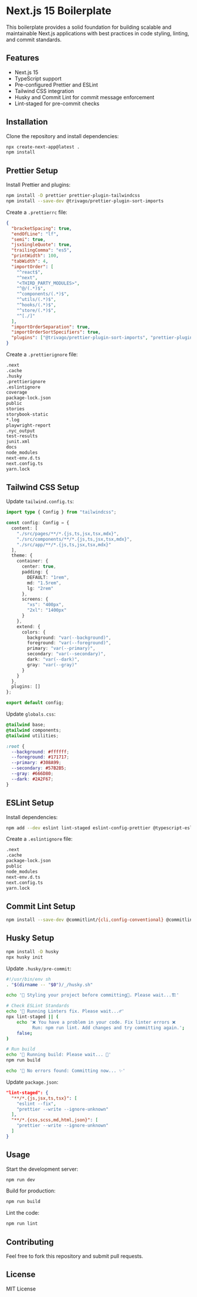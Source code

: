 # Next.js 15 Boilerplate

This boilerplate provides a solid foundation for building scalable and maintainable Next.js applications with best practices in code styling, linting, and commit standards.

## Features
- Next.js 15
- TypeScript support
- Pre-configured Prettier and ESLint
- Tailwind CSS integration
- Husky and Commit Lint for commit message enforcement
- Lint-staged for pre-commit checks

## Installation

Clone the repository and install dependencies:

```sh
npx create-next-app@latest .
npm install
```

## Prettier Setup

Install Prettier and plugins:

```sh
npm install -D prettier prettier-plugin-tailwindcss
npm install --save-dev @trivago/prettier-plugin-sort-imports
```

Create a `.prettierrc` file:

```json
{
  "bracketSpacing": true,
  "endOfLine": "lf",
  "semi": true,
  "jsxSingleQuote": true,
  "trailingComma": "es5",
  "printWidth": 100,
  "tabWidth": 4,
  "importOrder": [
    "^react$",
    "^next",
    "<THIRD_PARTY_MODULES>",
    "^@/(.*)$",
    "^components/(.*)$",
    "^utils/(.*)$",
    "^hooks/(.*)$",
    "^store/(.*)$",
    "^[./]"
  ],
  "importOrderSeparation": true,
  "importOrderSortSpecifiers": true,
  "plugins": ["@trivago/prettier-plugin-sort-imports", "prettier-plugin-tailwindcss"]
}
```

Create a `.prettierignore` file:

```sh
.next
.cache
.husky
.prettierignore
.eslintignore
coverage
package-lock.json
public
stories
storybook-static
*.log
playwright-report
.nyc_output
test-results
junit.xml
docs
node_modules
next-env.d.ts
next.config.ts
yarn.lock
```

## Tailwind CSS Setup

Update `tailwind.config.ts`:

```ts
import type { Config } from "tailwindcss";

const config: Config = {
  content: [
    "./src/pages/**/*.{js,ts,jsx,tsx,mdx}",
    "./src/components/**/*.{js,ts,jsx,tsx,mdx}",
    "./src/app/**/*.{js,ts,jsx,tsx,mdx}"
  ],
  theme: {
    container: {
      center: true,
      padding: {
        DEFAULT: "1rem",
        md: "1.5rem",
        lg: "2rem"
      },
      screens: {
        "xs": "400px",
        "2xl": "1400px"
      }
    },
    extend: {
      colors: {
        background: "var(--background)",
        foreground: "var(--foreground)",
        primary: "var(--primary)",
        secondary: "var(--secondary)",
        dark: "var(--dark)",
        gray: "var(--gray)"
      }
    }
  },
  plugins: []
};

export default config;
```

Update `globals.css`:

```css
@tailwind base;
@tailwind components;
@tailwind utilities;

:root {
  --background: #ffffff;
  --foreground: #171717;
  --primary: #308A99;
  --secondary: #57B2B5;
  --gray: #666D80;
  --dark: #2A2F67;
}
```

## ESLint Setup

Install dependencies:

```sh
npm add --dev eslint lint-staged eslint-config-prettier @typescript-eslint/parser @typescript-eslint/eslint-plugin eslint-plugin-prettier prettier-plugin-tailwindcss eslint-config-next
```

Create a `.eslintignore` file:

```sh
.next
.cache
package-lock.json
public
node_modules
next-env.d.ts
next.config.ts
yarn.lock
```

## Commit Lint Setup

```sh
npm install --save-dev @commitlint/{cli,config-conventional} @commitlint/types conventional-changelog-atom
```

## Husky Setup

```sh
npm install -D husky
npx husky init
```

Update `.husky/pre-commit`:

```sh
#!/usr/bin/env sh
. "$(dirname -- "$0")/_/husky.sh"

echo '👷 Styling your project before committing👷. Please wait...‍🏗️'

# Check ESLint Standards
echo '👷 Running Linters fix. Please wait...‍♂️'
npx lint-staged || (
    echo '❌ You have a problem in your code. Fix linter errors ❌
          Run: npm run lint. Add changes and try committing again.';
    false;
)

# Run build
echo '👷 Running build: Please wait... 🚀'
npm run build

echo '👷 No errors found: Committing now... ✨'
```

Update `package.json`:

```json
"lint-staged": {
  "**/*.{js,jsx,ts,tsx}": [
    "eslint --fix",
    "prettier --write --ignore-unknown"
  ],
  "**/*.{css,scss,md,html,json}": [
    "prettier --write --ignore-unknown"
  ]
}
```

## Usage

Start the development server:

```sh
npm run dev
```

Build for production:

```sh
npm run build
```

Lint the code:

```sh
npm run lint
```

## Contributing
Feel free to fork this repository and submit pull requests.

## License
MIT License

